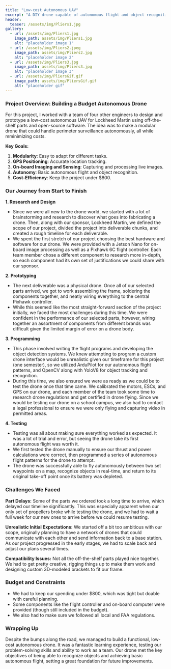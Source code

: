 ```yaml
---
title: "Low-cost Autonomous UAV"
excerpt: "A DIY drone capable of autonomous flight and object recognition, all for under $800!"
header:
  teaser: /assets/img/Pliers1.jpg
gallery:
  - url: /assets/img/Pliers1.jpg
    image_path: assets/img/Pliers1.jpg
    alt: "placeholder image 1"
  - url: /assets/img/Pliers2.jpeg
    image_path: assets/img/Pliers2.jpg
    alt: "placeholder image 2"
  - url: /assets/img/Pliers3.jpg
    image_path: assets/img/Pliers3.jpg
    alt: "placeholder image 3"
  - url: /assets/img/PliersGif.gif
    image_path: assets/img/PliersGif.gif
    alt: "placeholder gif"
---
```


### Project Overview: Building a Budget Autonomous Drone

For this project, I worked with a team of four other engineers to design and prototype a low-cost autonomous UAV for Lockheed Martin using off-the-shelf parts and open-source software. The idea was to make a modular drone that could handle perimeter surveillance autonomously, all while mminimizing costs.

**Key Goals:**
1. **Modularity**: Easy to adapt for different tasks.
2. **GPS Positioning**: Accurate location tracking.
3. **On-board Imaging and Sensing**: Capturing and processing live images.
5. **Autonomy**: Basic autonomous flight and object recognition.
6. **Cost-Efficiency**: Keep the project under $800.

### Our Journey from Start to Finish

**1. Research and Design**
   - Since we were all new to the drone world, we started with a lot of brainstorming and research to discover what goes into fabricating a drone. Then, along with our sponsor, Lockheed Martin, we defined the scope of our project, divided the project into deliverable chunks, and created a rough timeline for each deliverable.
   - We spent the first stretch of our project choosing the best hardware and software for our drone. We were provided with a Jetson Nano for on-board image processing as well as a Pixhawk 6C flight controller. Each team member chose a different component to research more in-depth, so each component had its own set of justifications we could share with our sponsor. 

**2. Prototyping**
   - The next deliverable was a physical drone. Once all of our selected parts arrived, we got to work assembling the frame, soldering the components together, and neatly wiring everything to the central Pixhawk controller.
   - While this seemed like the most straight-forward section of the project initially, we faced the most challenges during this time. We were confident in the performance of our selected parts, however, wiring together an assortment of components from different brands was difficult given the limited margin of error on a drone body. 

**3. Programming**
   - This phase involved writing the flight programs and developing the object detection systems. We knew attempting to program a custom drone interface would be unrealistic given our timeframe for this project (one semester), so we utilized ArduPilot for our autonomous flight patterns, and OpenCV along with YoloV8 for object tracking and recognition.
   - During this time, we also ensured we were as ready as we could be to test the drone once that time came. We calibrated the motors, ESCs, and GPS on our drone, and each member of the team took some time to research drone regulations and get certified in drone flying. Since we would be testing our drone on a school campus, we also had to contact a legal professional to ensure we were only flying and capturing video in permitted areas.

**4. Testing**
   - Testing was all about making sure everything worked as expected. It was a lot of trial and error, but seeing the drone take its first autonomous flight was worth it.
   - We first tested the drone manually to ensure our thrust and power calculations were correct, then programmed a series of autonomous flight patterns for the drone to attempt.
   - The drone was successfully able to fly autonomously between two set waypoints on a map, recognize objects in real-time, and return to its original take-off point once its battery was depleted.

### Challenges We Faced

**Part Delays:** Some of the parts we ordered took a long time to arrive, which delayed our timeline significantly. This was especially apparent when our only set of propellers broke while testing the drone, and we had to wait a full week for our new ones to arrive before we could resume testing.

**Unrealistic Initial Expectations:** We started off a bit too ambitious with our scope, originally planning to have a network of drones that could communicate with each other and send information back to a base station. As our project progressed in the early stages, we had to scale back and adjust our plans several times.

**Compatibility Issues:** Not all the off-the-shelf parts played nice together. We had to get pretty creative, rigging things up to make them work and designing custom 3D-modeled brackets to fit our frame.

### Budget and Constraints

- We had to keep our spending under $800, which was tight but doable with careful planning.
- Some components like the flight controller and on-board computer were provided (though still included in the budget).
- We also had to make sure we followed all local and FAA regulations.

### Wrapping Up

Despite the bumps along the road, we managed to build a functional, low-cost autonomous drone. It was a fantastic learning experience, testing our problem-solving skills and ability to work as a team. Our drone met the key objectives of being able to recognize objects and achieving basic autonomous flight, setting a great foundation for future improvements.

